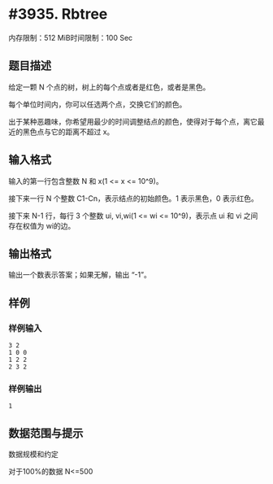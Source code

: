 # #3935. Rbtree

内存限制：512 MiB时间限制：100 Sec

## 题目描述

给定一颗 N 个点的树，树上的每个点或者是红色，或者是黑色。

每个单位时间内，你可以任选两个点，交换它们的颜色。

出于某种恶趣味，你希望用最少的时间调整结点的颜色，使得对于每个点，离它最近的黑色点与它的距离不超过 x。

## 输入格式

输入的第一行包含整数 N 和 x(1 <= x <= 10^9)。

接下来一行 N 个整数 C1-Cn，表示结点的初始颜色。1 表示黑色，0 表示红色。

接下来 N-1 行，每行 3 个整数 ui, vi,wi(1 <= wi <= 10^9)，表示点 ui 和 vi 之间存在权值为 wi的边。

## 输出格式

输出一个数表示答案；如果无解，输出 &ldquo;-1&rdquo;。

## 样例

### 样例输入

    
    3 2
    1 0 0
    1 2 2
    2 3 2
    

### 样例输出

    
    1
    
    

## 数据范围与提示

数据规模和约定

对于100%的数据 N<=500

